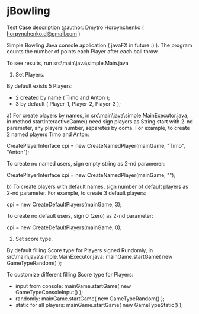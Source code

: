 # jBowling
Test Case description
@author: Dmytro Horpynchenko ( horpynchenko.d@gmail.com )

Simple Bowling Java console application ( javaFX in future :) ). 
The program counts the number of points each Player after each ball throw.

To see results, run src\main\java\simple.Main.java 

1. Set Players.

By default exists 5 Players: 
- 2 created by name ( Timo and Anton ); 
- 3 by default ( Player-1,  Player-2, Player-3 );  
  
a) For create players by names, in src\main\java\simple.MainExecutor.java, 
in method startInteractiveGame() need sign players as String start with 2-nd paremeter,
any players number, separetes by coma.
For example, to create 2 named players Timo and Anton:

  CreatePlayerInterface cpi = new CreateNamedPlayer(mainGame, "Timo", "Anton");

To create no named users, sign empty string as 2-nd paramerer:

  CreatePlayerInterface cpi = new CreateNamedPlayer(mainGame, "");

b) To create players with default names, sign number of default players as 2-nd parameter.
For example, to create 3 default players:

  cpi = new CreateDefaultPlayers(mainGame, 3);

To create no default users, sign 0 (zero) as 2-nd parameter:

  cpi = new CreateDefaultPlayers(mainGame, 0);

2. Set score type.
 
By default filling Score type for Players signed Rundomly, in src\main\java\simple.MainExecutor.java: 
mainGame.startGame( new GameTypeRandom() );

To customize different filling Score type for Players: 
- input from console:     mainGame.startGame( new GameTypeConsoleInput() );
- randomly:               mainGame.startGame( new GameTypeRandom() );
- static for all players: mainGame.startGame( new GameTypeStatic() );
